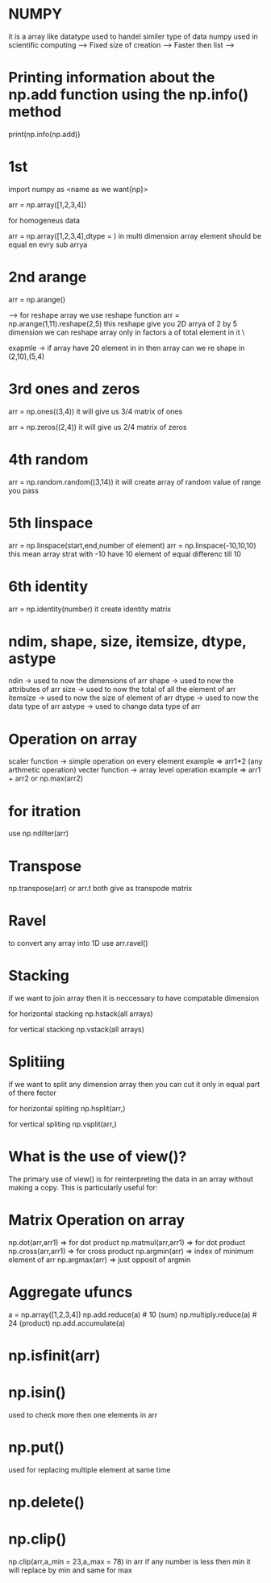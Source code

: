 # NUMPY
  it is a array like datatype used to handel similer type of data
  numpy used in scientific computing
  --> Fixed size of creation
  --> Faster then list
  --> 

# Printing information about the np.add function using the np.info() method
  print(np.info(np.add))

# 1st 
  import numpy as <name as we want{np}>

  arr = np.array([1,2,3,4])

  for homogeneus data 

  arr = np.array([1,2,3,4],dtype = <name of dataType>)
  in multi dimension array element should be equal en evry sub arrya

# 2nd arange
  arr = np.arange(<this work same as range function in pyhton>)

  --> for reshape array we use reshape function
  arr = np.arange(1,11).reshape(2,5)
  this reshape give you 2D arrya of 2 by 5 dimension 
  we can reshape array only in factors a of total element in it \

  exapmle -> if array have 20 element in in then array can we re shape in
             (2,10),(5,4)

# 3rd ones and zeros
  arr = np.ones((3,4))
  it will give us 3/4 matrix of ones

  arr = np.zeros((2,4))
  it will give us 2/4 matrix of zeros

# 4th random
  arr = np.random.random((3,14))
  it will create array of random value of range you pass

# 5th linspace
  arr = np.linspace(start,end,number of element)
  arr = np.linspace(-10,10,10)
  this mean array strat with -10 have 10 element of equal differenc till 10

# 6th identity
  arr = np.identity(number)
  it create identity matrix


# ndim, shape, size, itemsize, dtype, astype
  ndin -> used to now the dimensions of arr
  shape -> used to now the attributes of arr
  size -> used to now the total of all the element of arr
  itemsize -> used to now the size of element of arr
  dtype -> used to now the data type of arr
  astype -> used to change data type of arr

# Operation on array 
  scaler function -> simple operation on every element
  example => arr1*2 (any arthmetic operation)
  vecter function -> array level operation 
  example => arr1 + arr2 or np.max(arr2)

# for itration
use np.ndilter(arr)

# Transpose
  np.transpose(arr)
  or 
  arr.t
  both give as transpode matrix

# Ravel
  to convert any array into 1D use arr.ravel()

# Stacking
  if we want to join array then it is neccessary to have compatable dimension
 
  for horizontal stacking
  np.hstack(all arrays)

  for vertical stacking
  np.vstack(all arrays)

# Splitiing
  if we want to split any dimension array then you can cut it only in equal part of there fector

  for horizontal spliting 
  np.hsplit(arr,<number of part you wnat>)

  for vertical spliting 
  np.vsplit(arr,<number of part you wnat>)

# What is the use of view()?

  The primary use of view() is for reinterpreting the data in an array without making a copy. This is particularly useful for:

#  Matrix Operation on array 
  
  np.dot(arr,arr1) => for dot product
  np.matmul(arr,arr1) => for dot product
  np.cross(arr,arr1) => for cross product
  np.argmin(arr) => index of minimum element of arr
  np.argmax(arr) => just opposit of argmin

# Aggregate ufuncs

  a = np.array([1,2,3,4])
  np.add.reduce(a)    # 10 (sum)
  np.multiply.reduce(a)  # 24 (product)
  np.add.accumulate(a) 

# np.isfinit(arr)

# np.isin()
  used to check more then one elements in arr

# np.put()
  used for replacing multiple element at same time 

# np.delete()

# np.clip()
  np.clip(arr,a_min = 23,a_max = 78)
  in arr if any number is less then min it will replace by min
  and same for max
